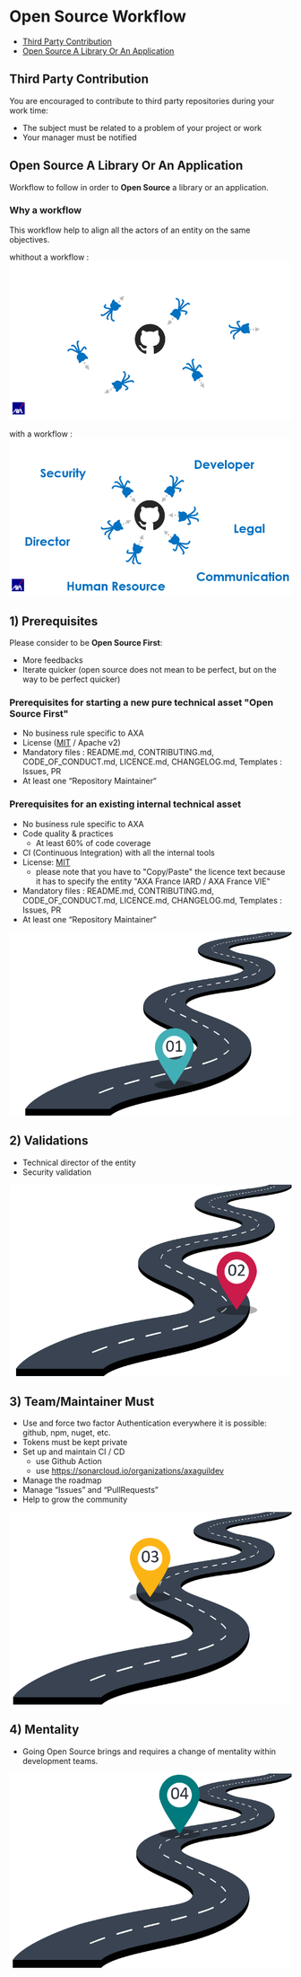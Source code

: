 # Open Source Workflow

- [Third Party Contribution](#third-party-contribution)
- [Open Source A Library Or An Application](#Open-Source-A-Library-Or-An-Application)

## Third Party Contribution

You are encouraged to contribute to third party repositories during your work time:
- The subject must be related to a problem of your project or work
- Your manager must be notified

## Open Source A Library Or An Application

Workflow to follow in order to **Open Source** a library or an application.

### Why a workflow

This workflow help to align all the actors of an entity on the same objectives.

whithout a workflow :
![Why a workflow](./images/why-workflow-1.png)

with a workflow :
![Why a workflow](./images/why-workflow-2.png)

## 1) Prerequisites

Please consider to be **Open Source First**:
- More feedbacks
- Iterate quicker (open source does not mean to be perfect, but on the way to be perfect quicker)

### Prerequisites for starting a new pure technical asset "Open Source First"

- No business rule specific to AXA
- License ([MIT](https://github.com/AxaGuilDEv/react-oidc/blob/master/LICENSE) / Apache v2)
- Mandatory files : README.md, CONTRIBUTING.md, CODE_OF_CONDUCT.md, LICENCE.md, CHANGELOG.md, Templates : Issues, PR
- At least one “Repository Maintainer“

### Prerequisites for an existing internal technical asset

- No business rule specific to AXA
- Code quality & practices
  - At least 60% of code coverage
- CI (Continuous Integration) with all the internal tools
- License: [MIT](https://github.com/AxaGuilDEv/react-oidc/blob/master/LICENSE)
  - please note that you have to "Copy/Paste" the licence text because it has to specify the entity "AXA France IARD / AXA France VIE"
- Mandatory files : README.md, CONTRIBUTING.md, CODE_OF_CONDUCT.md, LICENCE.md, CHANGELOG.md, Templates : Issues, PR
- At least one “Repository Maintainer“


![Workflow step 1](./images/workflow-step1.png)

## 2) Validations

- Technical director of the entity
- Security validation

![Workflow step 2](./images/workflow-step2.png)

## 3) Team/Maintainer Must

- Use and force two factor Authentication everywhere it is possible: github, npm, nuget, etc.
- Tokens must be kept private
- Set up and maintain CI / CD
  - use Github Action
  - use https://sonarcloud.io/organizations/axaguildev
- Manage the roadmap
- Manage “Issues” and “PullRequests”
- Help to grow the community

![Workflow step 3](./images/workflow-step3.png)

## 4) Mentality

- Going Open Source brings and requires a change of mentality within development teams.

![Workflow step 4](./images/workflow-step4.png)
